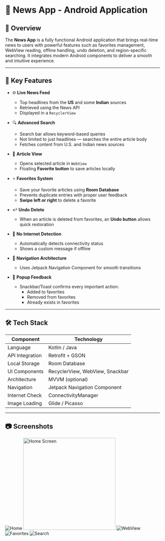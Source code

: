 # 📰 News App - Android Application

## 📱 Overview

The **News App** is a fully functional Android application that brings real-time news to users with 
powerful features such as favorites management, WebView reading, offline handling, undo deletion, and 
region-specific searching. It integrates modern Android components to deliver a smooth and intuitive experience.

---

## 🚀 Key Features

- 🌐 **Live News Feed**
  - Top headlines from the **US** and some **Indian** sources
  - Retrieved using the News API
  - Displayed in a `RecyclerView`

- 🔍 **Advanced Search**
  - Search bar allows keyword-based queries
  - Not limited to just headlines — searches the entire article body
  - Fetches content from U.S. and Indian news sources

- 📖 **Article View**
  - Opens selected article in `WebView`
  - Floating **Favorite button** to save articles locally

- ⭐ **Favorites System**
  - Save your favorite articles using **Room Database**
  - Prevents duplicate entries with proper user feedback
  - **Swipe left or right** to delete a favorite

- ↩️ **Undo Delete**
  - When an article is deleted from favorites, an **Undo button** allows quick restoration

- 📶 **No Internet Detection**
  - Automatically detects connectivity status
  - Shows a custom message if offline

- 🧭 **Navigation Architecture**
  - Uses Jetpack Navigation Component for smooth transitions

- 🔔 **Popup Feedback**
  - Snackbar/Toast confirms every important action:
    - Added to favorites
    - Removed from favorites
    - Already exists in favorites

---

## 🛠️ Tech Stack

| Component          | Technology                        |
|--------------------|------------------------------------|
| Language            | Kotlin / Java                     |
| API Integration     | Retrofit + GSON                   |
| Local Storage       | Room Database                     |
| UI Components       | RecyclerView, WebView, Snackbar   |
| Architecture        | MVVM (optional)                   |
| Navigation          | Jetpack Navigation Component      |
| Internet Check      | ConnectivityManager               |
| Image Loading       | Glide / Picasso                   |

---

## 📷 Screenshots

![Home](Screenshots/Headlines.jpg)
<img src="Screenshots/Headlines.jpg" alt="Home Screen" width="300"/>
![WebView](Screenshots/NewsView.jpg)
![Favorites](Screenshots/Favorites.jpg)
![Search](Screenshots/SearchView.jpg)
